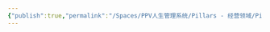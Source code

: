 ```yaml
---
{"publish":true,"permalink":"/Spaces/PPV人生管理系统/Pillars - 经营领域/Pillars - 人生经营领域/运动/增肌减脂计划/力量训练动作库/击掌俯卧撑.md","created":"2025-07-07T18:43:15.728+08:00","modified":"2025-07-09T00:22:52.340+08:00","published":"2025-07-09T00:22:52.340+08:00","cssclasses":""}
---
```


